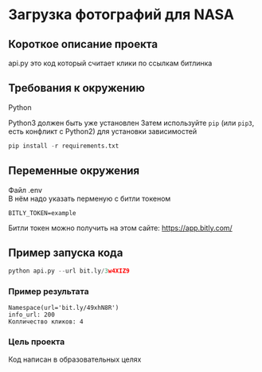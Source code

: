# Загрузка фотографий для NASA

## Короткое описание проекта
api.py это код который считает клики по ссылкам битлинка

## Требования к окружению
Python

Python3 должен быть уже установлен 
Затем используйте `pip` (или `pip3`, есть конфликт с Python2) для установки зависимостей
```python
pip install -r requirements.txt
```

## Переменные окружения
Файл .env      
В нём надо указать перменую с битли токеном
```
BITLY_TOKEN=example
```

Битли токен можно получить на этом сайте: https://app.bitly.com/

## Пример запуска кода
```python
python api.py --url bit.ly/3w4XIZ9
```

### Пример результата
```
Namespace(url='bit.ly/49xhN8R')
info_url: 200
Колличество кликов: 4
```





### Цель проекта

Код написан в образовательных целях
